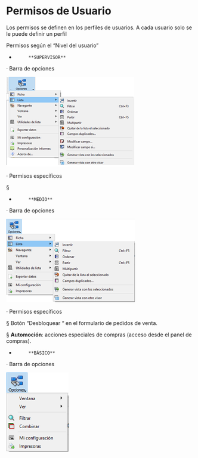 # Permisos de Usuario

Los permisos se definen en los perfiles de usuarios. A cada usuario solo se le puede definir un perfil

Permisos según el “Nivel del usuario”

-          **SUPERVISOR**

·         Barra de opciones

![](../.gitbook/assets/image%20%2837%29.png)

·         Permisos específicos

§   

-          **MEDIO**

·         Barra de opciones

![](../.gitbook/assets/image%20%285%29.png)

·         Permisos específicos

§  Botón  “Desbloquear “ en el formulario de pedidos de venta.

§  **Automoción**: acciones especiales de compras \(acceso desde el panel de compras\).

-          **BÁSICO**

·         Barra de opciones

![](../.gitbook/assets/image%20%2856%29.png)

